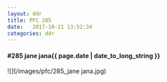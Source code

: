 ```yaml
---
layout: ddr
title: PFC 285
date:   2017-10-21 13:52:34
categories: ddr
---
```


#### **#285** jane jana<span class="pull-right">{{ page.date | date_to_long_string }}</span>
![](/images/pfc/285_jane jana.jpg)
